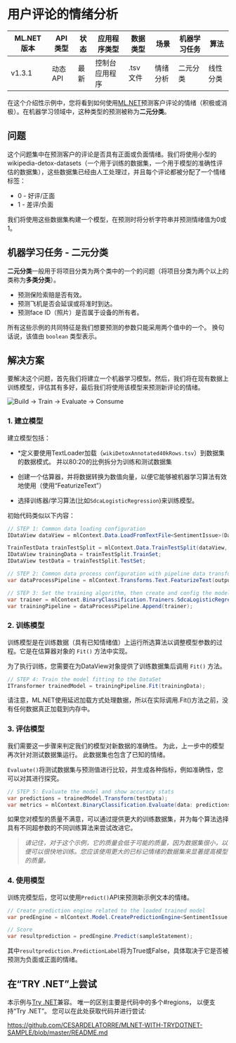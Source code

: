 # 用户评论的情绪分析

| ML.NET 版本 | API 类型          | 状态                        | 应用程序类型    | 数据类型 | 场景            | 机器学习任务                   | 算法                  |
|----------------|-------------------|-------------------------------|-------------|-----------|---------------------|---------------------------|-----------------------------|
| v1.3.1          | 动态API | 最新 |  控制台应用程序 | .tsv 文件 | 情绪分析 | 二元分类 | 线性分类 |

在这个介绍性示例中，您将看到如何使用[ML.NET](https://www.microsoft.com/net/./apps/machine-.-and-ai/ml-dotnet)预测客户评论的情绪（积极或消极）。在机器学习领域中，这种类型的预测被称为**二元分类**。

## 问题
这个问题集中在预测客户的评论是否具有正面或负面情绪。我们将使用小型的wikipedia-detox-datasets（一个用于训练的数据集，一个用于模型的准确性评估的数据集），这些数据集已经由人工处理过，并且每个评论都被分配了一个情绪标签：
* 0 - 好评/正面
* 1 - 差评/负面

我们将使用这些数据集构建一个模型，在预测时将分析字符串并预测情绪值为0或1。

## 机器学习任务 - 二元分类
**二元分类**一般用于将项目分类为两个类中的一个的问题（将项目分类为两个以上的类称为**多类分类**）。

* 预测保险索赔是否有效。
* 预测飞机是否会延误或将准时到达。
* 预测face ID（照片）是否属于设备的所有者。

所有这些示例的共同特征是我们想要预测的参数只能采用两个值中的一个。 换句话说，该值由 `boolean` 类型表示。

## 解决方案
要解决这个问题，首先我们将建立一个机器学习模型。然后，我们将在现有数据上训练模型，评估其有多好，最后我们将使用该模型来预测新评论的情绪。 

![Build -> Train -> Evaluate -> Consume](../shared_content/modelpipeline.png)

### 1. 建立模型

建立模型包括：

* *定义要使用TextLoader加载（`wikiDetoxAnnotated40kRows.tsv`）到数据集的数据模式。 并以80:20的比例拆分为训练和测试数据集

* 创建一个估算器，并将数据转换为数值向量，以便它能够被机器学习算法有效地使用（使用“FeaturizeText”）

* 选择训练器/学习算法(比如`SdcaLogisticRegression`)来训练模型。

初始代码类似以下内容：

```cs --source-file ./SentimentAnalysis/SentimentAnalysisConsoleApp/Program.cs --project ./SentimentAnalysis/SentimentAnalysisConsoleApp/SentimentAnalysisConsoleApp.csproj --editable false  --region step1to3
// STEP 1: Common data loading configuration
IDataView dataView = mlContext.Data.LoadFromTextFile<SentimentIssue>(DataPath, hasHeader: true);

TrainTestData trainTestSplit = mlContext.Data.TrainTestSplit(dataView, testFraction: 0.2);
IDataView trainingData = trainTestSplit.TrainSet;
IDataView testData = trainTestSplit.TestSet;

// STEP 2: Common data process configuration with pipeline data transformations          
var dataProcessPipeline = mlContext.Transforms.Text.FeaturizeText(outputColumnName: "Features", inputColumnName: nameof(SentimentIssue.Text));

// STEP 3: Set the training algorithm, then create and config the modelBuilder                            
var trainer = mlContext.BinaryClassification.Trainers.SdcaLogisticRegression(labelColumnName: "Label", featureColumnName: "Features");
var trainingPipeline = dataProcessPipeline.Append(trainer);
```

### 2. 训练模型
训练模型是在训练数据（具有已知情绪值）上运行所选算法以调整模型参数的过程。它是在估算器对象的 `Fit()` 方法中实现。

为了执行训练，您需要在为DataView对象提供了训练数据集后调用 `Fit()` 方法。

```cs --source-file ./SentimentAnalysis/SentimentAnalysisConsoleApp/Program.cs --project ./SentimentAnalysis/SentimentAnalysisConsoleApp/SentimentAnalysisConsoleApp.csproj --editable false  --region step4
// STEP 4: Train the model fitting to the DataSet
ITransformer trainedModel = trainingPipeline.Fit(trainingData);
```

请注意，ML.NET使用延迟加载方式处理数据，所以在实际调用.Fit()方法之前，没有任何数据真正加载到内存中。

### 3. 评估模型

我们需要这一步骤来判定我们的模型对新数据的准确性。 为此，上一步中的模型再次针对测试数据集运行。 此数据集也包含了已知的情绪。

`Evaluate()`将测试数据集与预测值进行比较，并生成各种指标，例如准确性，您可以对其进行探究。

```cs --source-file ./SentimentAnalysis/SentimentAnalysisConsoleApp/Program.cs --project ./SentimentAnalysis/SentimentAnalysisConsoleApp/SentimentAnalysisConsoleApp.csproj --editable false  --region step5
// STEP 5: Evaluate the model and show accuracy stats
var predictions = trainedModel.Transform(testData);
var metrics = mlContext.BinaryClassification.Evaluate(data: predictions, labelColumnName: "Label", scoreColumnName: "Score");
```

如果您对模型的质量不满意，可以通过提供更大的训练数据集，并为每个算法选择具有不同超参数的不同训练算法来尝试改进它。

>*请记住，对于这个示例，它的质量会低于可能的质量，因为数据集很小，以便可以很快地训练。您应该使用更大的已标记情绪的数据集来显著提高模型的质量。*

### 4. 使用模型

训练完模型后，您可以使用`Predict()`API来预测新示例文本的情绪。

```cs --source-file ./SentimentAnalysis/SentimentAnalysisConsoleApp/Program.cs --project ./SentimentAnalysis/SentimentAnalysisConsoleApp/SentimentAnalysisConsoleApp.csproj --editable false  --region consume
// Create prediction engine related to the loaded trained model
var predEngine = mlContext.Model.CreatePredictionEngine<SentimentIssue, SentimentPrediction>(trainedModel);

// Score
var resultprediction = predEngine.Predict(sampleStatement);
```

其中`resultprediction.PredictionLabel`将为True或False，具体取决于它是否被预测为负面或正面的情绪。


## 在“TRY .NET”上尝试

本示例与[Try .NET](https://github.com/dotnet/try)兼容。 唯一的区别主要是代码中的多个#regions， 以便支持“Try .NET”。 您可以在此处获取代码并进行尝试:

https://github.com/CESARDELATORRE/MLNET-WITH-TRYDOTNET-SAMPLE/blob/master/README.md


